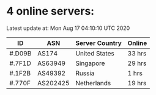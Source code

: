 # 4 online servers:

Latest update at: Mon Aug 17 04:10:10 UTC 2020

| ID | ASN | Server Country | Online |
| -- | --- | -------------- | ------ |
| #.D09B | AS174 | United States | 33 hrs |
| #.7F1D | AS63949 | Singapore | 29 hrs |
| #.1F2B | AS49392 | Russia | 1 hrs |
| #.770F | AS202425 | Netherlands | 19 hrs |

